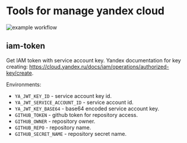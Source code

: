# Tools for manage yandex cloud

![example workflow](https://github.com/tsimer123/pet-infra-yandex-tools/actions/workflows/main.yml/badge.svg)

## iam-token

Get IAM token with service account key. Yandex documentation for key creating: https://cloud.yandex.ru/docs/iam/operations/authorized-key/create.

Environments:

- `YA_JWT_KEY_ID` - service account key id.
- `YA_JWT_SERVICE_ACCOUNT_ID` - service account id.
- `YA_JWT_KEY_BASE64` - base64 encoded service account key.
- `GITHUB_TOKEN` - github token for repository access.
- `GITHUB_OWNER` - repository owner.
- `GITHUB_REPO` - repository name.
- `GITHUB_SECRET_NAME` - repository secret name.
